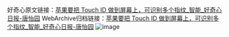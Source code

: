好奇心原文链接：[苹果要把 Touch ID 做到屏幕上，可识别多个指纹_智能_好奇心日报-唐怡园](https://www.qdaily.com/articles/6023.html)
WebArchive归档链接：[苹果要把 Touch ID 做到屏幕上，可识别多个指纹_智能_好奇心日报-唐怡园](http://web.archive.org/web/20170611072126/http://www.qdaily.com/articles/6023.html)
![image](http://ww3.sinaimg.cn/large/007d5XDply1g3w9hymhp9j30u02qv4qp)